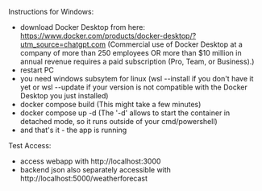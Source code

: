Instructions for Windows:
- download Docker Desktop from here: https://www.docker.com/products/docker-desktop/?utm_source=chatgpt.com (Commercial use of Docker Desktop at a company of more than 250 employees OR more than $10 million in annual revenue requires a paid subscription (Pro, Team, or Business).)
- restart PC
- you need windows subsytem for linux (wsl --install if you don't have it yet or wsl --update if your version is not compatible with the Docker Desktop you just installed)
- docker compose build (This might take a few minutes)
- docker compose up -d (The '-d' allows to start the container in detached mode, so it runs outside of your cmd/powershell)
- and that's it - the app is running

Test Access:
- access webapp with http://localhost:3000
- backend json also separately accessible with http://localhost:5000/weatherforecast
